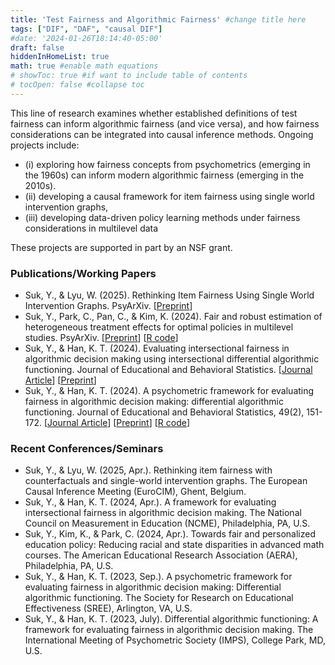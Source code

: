 ```yaml
---
title: 'Test Fairness and Algorithmic Fairness' #change title here
tags: ["DIF", "DAF", "causal DIF"]
#date: '2024-01-26T18:14:40-05:00'
draft: false
hiddenInHomeList: true
math: true #enable math equations
# showToc: true #if want to include table of contents 
# tocOpen: false #collapse toc
---
```


This line of research examines whether established definitions of test fairness can inform algorithmic fairness (and vice versa), and how fairness considerations can be integrated into causal inference methods. Ongoing projects include:
-	(i) exploring how fairness concepts from psychometrics (emerging in the 1960s) can inform modern algorithmic fairness (emerging in the 2010s). 
-	(ii) developing a causal framework for item fairness using single world intervention graphs, 
-	(iii) developing data-driven policy learning methods under fairness considerations in multilevel data

These projects are supported in part by an NSF grant.

### Publications/Working Papers
- Suk, Y., & Lyu, W. (2025). Rethinking Item Fairness Using Single World Intervention Graphs. PsyArXiv. [[Preprint](https://doi.org/10.31234/osf.io/bue62_v1)]
- Suk, Y., Park, C., Pan, C., & Kim, K. (2024). Fair and robust estimation of heterogeneous treatment effects for optimal policies in multilevel studies. PsyArXiv. [[Preprint](https://doi.org/10.31234/osf.io/xz3jw)] [[R code](https://github.com/youmisuk/FairCATE-Multilevel)]
- Suk, Y., & Han, K. T. (2024). Evaluating intersectional fairness in algorithmic decision making using intersectional differential algorithmic functioning. Journal of Educational and Behavioral Statistics. [[Journal Article](https://journals.sagepub.com/doi/10.3102/10769986241269820)] [[Preprint](https://osf.io/preprints/psyarxiv/e93js_v1)]
- Suk, Y., & Han, K. T. (2024). A psychometric framework for evaluating fairness in algorithmic decision making: differential algorithmic functioning. Journal of Educational and Behavioral Statistics, 49(2), 151-172. [[Journal Article](https://doi.org/10.3102/10769986231171711)] [[Preprint](https://doi.org/10.31234/osf.io/4cpdn)] [[R code](https://github.com/youmisuk/DAF)]

### Recent Conferences/Seminars
- Suk, Y., & Lyu, W. (2025, Apr.). Rethinking item fairness with counterfactuals and single-world intervention graphs. The European Causal Inference Meeting (EuroCIM), Ghent, Belgium. 
- Suk, Y., & Han, K. T. (2024, Apr.). A framework for evaluating intersectional fairness in algorithmic decision making. The National Council on Measurement in Education (NCME), Philadelphia, PA, U.S.
- Suk, Y., Kim, K., & Park, C. (2024, Apr.). Towards fair and personalized education policy: Reducing racial and state disparities in advanced math courses. The American Educational Research Association (AERA), Philadelphia, PA, U.S.
- Suk, Y., & Han, K. T. (2023, Sep.). A psychometric framework for evaluating fairness in algorithmic decision making: Differential algorithmic functioning. The Society for Research on Educational Effectiveness (SREE), Arlington, VA, U.S.
- Suk, Y., & Han, K. T. (2023, July). Differential algorithmic functioning: A framework for evaluating fairness in algorithmic decision making. The International Meeting of Psychometric Society (IMPS), College Park, MD, U.S.
